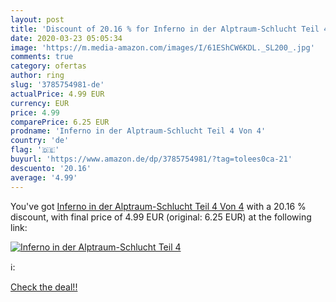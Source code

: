 ```yaml
---
layout: post
title: 'Discount of 20.16 % for Inferno in der Alptraum-Schlucht Teil 4 '
date: 2020-03-23 05:05:34
image: 'https://m.media-amazon.com/images/I/61EShCW6KDL._SL200_.jpg'
comments: true
category: ofertas
author: ring
slug: '3785754981-de'
actualPrice: 4.99 EUR
currency: EUR
price: 4.99
comparePrice: 6.25 EUR
prodname: 'Inferno in der Alptraum-Schlucht Teil 4 Von 4'
country: 'de'
flag: '🇩🇪'
buyurl: 'https://www.amazon.de/dp/3785754981/?tag=tolees0ca-21'
descuento: '20.16'
average: '4.99'
---
```


You've got [Inferno in der Alptraum-Schlucht Teil 4 Von 4](https://www.amazon.de/dp/3785754981/?tag=tolees0ca-21) with a  20.16 % discount, with final price of 4.99 EUR (original: 6.25 EUR) at the following link:

[![Inferno in der Alptraum-Schlucht Teil 4 ](https://m.media-amazon.com/images/I/61EShCW6KDL._SL200_.jpg)](https://www.amazon.de/dp/3785754981/?tag=tolees0ca-21)

ℹ️:


[Check the deal!!](https://www.amazon.de/dp/3785754981/?tag=tolees0ca-21)
